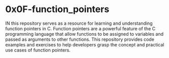 # 0x0F-function_pointers

IN this repository serves as a resource for learning and understanding function pointers in C. Function pointers are a powerful feature of the C programming language that allow functions to be assigned to variables and passed as arguments to other functions.
This repository provides code examples and exercises to help developers grasp the concept and practical use cases of function pointers.
